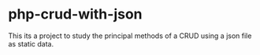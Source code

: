 # php-crud-with-json
This its a project to study the principal methods of a CRUD using a json file as static data. 
